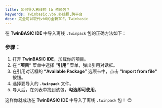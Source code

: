 ```yaml
---
title: 如何导入离线的 tb 依赖包？
keywords: Twinbasic,vb6,多线程,跨平台
desc: 完全可以取代vb6的全新IDE，Twinbasic
---
```


在 **TwinBASIC IDE** 中导入离线 `.twinpack` 包的正确方法如下：  

### **步骤：**  
1. 打开 **TwinBASIC IDE**，加载你的项目。  
2. 在 **“项目”** 菜单中选择 **“引用”** 菜单，弹出引用对话框。  
3. 在引用对话框的 **“Available Package”** 选项卡中，点击 **"Import from file"** 按钮。  
4. 选择要导入的 **`.twinpack`** 文件。  
5. 导入后，在列表中找到该包，**勾选即可使用**。  

这样你就成功在 **TwinBASIC IDE** 中导入了离线 `.twinpack` 包！ 😊